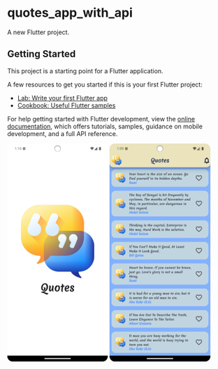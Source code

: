 # quotes_app_with_api

A new Flutter project.

## Getting Started

This project is a starting point for a Flutter application.

A few resources to get you started if this is your first Flutter project:

- [Lab: Write your first Flutter app](https://docs.flutter.dev/get-started/codelab)
- [Cookbook: Useful Flutter samples](https://docs.flutter.dev/cookbook)

For help getting started with Flutter development, view the
[online documentation](https://docs.flutter.dev/), which offers tutorials,
samples, guidance on mobile development, and a full API reference.
<div>
  <img src="https://raw.githubusercontent.com/rahulkumardev24/Quotes-app-with-Flutter-using-Api/master/Screenshot_20250103_131041.png" height="500" />
  <img src="https://raw.githubusercontent.com/rahulkumardev24/Quotes-app-with-Flutter-using-Api/master/Screenshot_20250103_130952.png" height="500" />
</div>
